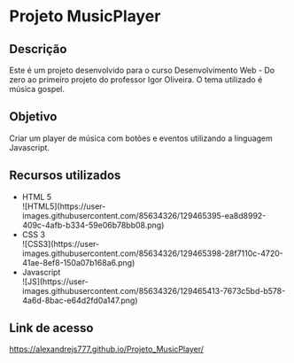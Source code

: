 # Projeto MusicPlayer

<h2>Descrição</h2>

Este é um projeto desenvolvido para o curso Desenvolvimento Web - Do zero ao primeiro projeto do professor Igor Oliveira. O tema utilizado é música gospel.

<h2>Objetivo</h2>

Criar um player de música com botões e eventos utilizando a linguagem Javascript.

<h2>Recursos utilizados</h2>

<ul>
  <li>HTML 5</li>![HTML5](https://user-images.githubusercontent.com/85634326/129465395-ea8d8992-409c-4afb-b334-59e06b78bb08.png)

  <li>CSS 3</li>![CSS3](https://user-images.githubusercontent.com/85634326/129465398-28f7110c-4720-41ae-8ef8-150a07b168a6.png)
  
  <li>Javascript</li>![JS](https://user-images.githubusercontent.com/85634326/129465413-7673c5bd-b578-4a6d-8bac-e64d2fd0a147.png)

 </ul>
 
<h2>Link de acesso</h2>

<a href="https://alexandrejs777.github.io/Projeto_MusicPlayer/">https://alexandrejs777.github.io/Projeto_MusicPlayer/</a>
